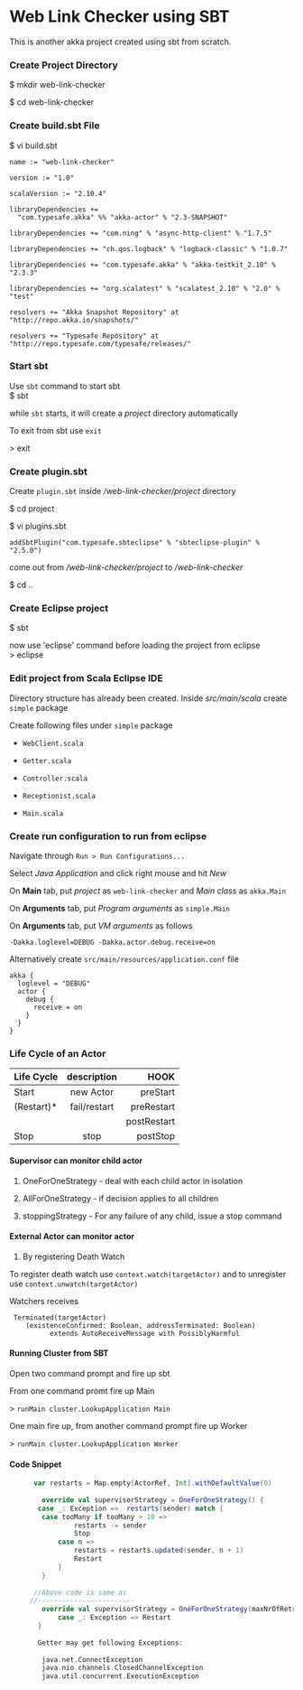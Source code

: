 Web Link Checker using SBT 
==========================

This is another akka project created using sbt from scratch.
    

### Create Project Directory 
 $ mkdir web-link-checker

 $ cd web-link-checker

### Create build.sbt File
 $ vi build.sbt

```
name := "web-link-checker"

version := "1.0"

scalaVersion := "2.10.4"

libraryDependencies +=
  "com.typesafe.akka" %% "akka-actor" % "2.3-SNAPSHOT"
  
libraryDependencies += "com.ning" % "async-http-client" % "1.7.5"

libraryDependencies += "ch.qos.logback" % "logback-classic" % "1.0.7"

libraryDependencies += "com.typesafe.akka" % "akka-testkit_2.10" % "2.3.3"

libraryDependencies += "org.scalatest" % "scalatest_2.10" % "2.0" % "test"

resolvers += "Akka Snapshot Repository" at "http://repo.akka.io/snapshots/"

resolvers += "Typesafe Repository" at "http://repo.typesafe.com/typesafe/releases/"  
```

### Start sbt
Use `sbt` command to start sbt    
$ sbt

 while `sbt` starts, it will create a *project* directory automatically
 
 To exit from sbt use `exit`  

&gt; exit 

### Create plugin.sbt 

Create `plugin.sbt` inside */web-link-checker/project* directory  
 
$ cd project

$ vi plugins.sbt

```
addSbtPlugin("com.typesafe.sbteclipse" % "sbteclipse-plugin" % "2.5.0")
```

come out from */web-link-checker/project* to */web-link-checker*
 
$ cd ..
 
### Create Eclipse project
$ sbt

now use 'eclipse' command before loading the project from eclipse   
&gt; eclipse


### Edit project from Scala Eclipse IDE
Directory structure has already been created. Inside *src/main/scala* create `simple` package

Create following files under `simple` package

* `WebClient.scala`

* `Getter.scala`

* `Controller.scala`

* `Receptionist.scala`

* `Main.scala`


### Create run configuration to run from eclipse

Navigate through `Run > Run Configurations...`

Select *Java Application* and click right mouse and hit *New*

On **Main** tab, put *project* as `web-link-checker` and *Main class* as `akka.Main`

On **Arguments** tab, put *Program arguments* as `simple.Main` 

On **Arguments** tab, put *VM arguments* as follows 
 
	-Dakka.loglevel=DEBUG -Dakka.actor.debug.receive=on

Alternatively create `src/main/resources/application.conf` file

```
akka {
  loglevel = "DEBUG"    
  actor {    
    debug {    
      receive = on      
    }    
  }   
}
```


### Life Cycle of an Actor



| Life Cycle    | description   | HOOK        |
| ------------- |:-------------:| -----------:|
| Start         | new Actor     | preStart    |
|(Restart)*     | fail/restart  | preRestart  |
|               |               | postRestart |
| Stop          | stop          | postStop    |
	  											

#### Supervisor can monitor child actor

1) OneForOneStrategy - deal with each child actor in isolation

2) AllForOneStrategy - if decision applies to all children

3) stoppingStrategy - For any failure of any child, issue a stop command

#### External Actor can monitor actor

1) By registering Death Watch

To register death watch use `context.watch(targetActor)` and to unregister use `context.unwatch(targetActor)`

Watchers receives
```
 Terminated(targetActor)
    (existenceConfirmed: Boolean, addressTerminated: Boolean)
	      extends AutoReceiveMessage with PossiblyHarmful
```	      
	    
#### Running Cluster from SBT
  
 Open two command prompt and fire up sbt
  
 From one command promt fire up Main
   
 &gt; `runMain cluster.LookupApplication Main`
 
 One main fire up, from another command prompt fire up Worker 
   
 &gt; `runMain cluster.LookupApplication Worker`    
 
 

#### Code Snippet
	   
```scala
	  var restarts = Map.empty[ActorRef, Int].withDefaultValue(0) 
	 
	 	override val supervisorStrategy = OneForOneStrategy() {
	   case _: Exception =>  restarts(sender) match {
	   	case tooMany if tooMany > 10 =>
	      		restarts -= sender
	      		Stop
	    	case n =>
	      		restarts = restarts.updated(sender, n + 1)
	      		Restart
	     	}
	  	}
	   
	  //Above code is same as
	 //------------------------    
	 	override val supervisorStrategy = OneForOneStrategy(maxNrOfRetries=10, withinTimeRange=1.minute ){
	  		case _: Exception => Restart 
	   }	 
	 
	   Getter may get following Exceptions:
	   
	   	java.net.ConnectException
	   	java.nio.channels.ClosedChannelException
	    java.util.concurrent.ExecutionException
	    
```
  

 
 
   